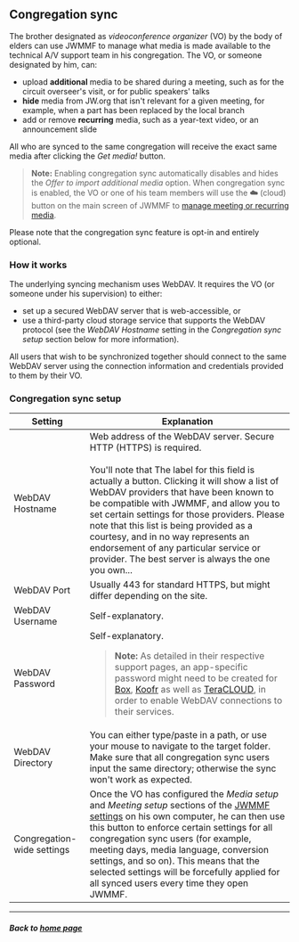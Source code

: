 ## Congregation sync

The brother designated as _videoconference organizer_ (VO) by the body of elders can use JWMMF to manage what media is made available to the technical A/V support team in his congregation.
The VO, or someone designated by him, can:

- upload **additional** media to be shared during a meeting, such as for the circuit overseer's visit, or for public speakers' talks
- **hide** media from JW.org that isn't relevant for a given meeting, for example, when a part has been replaced by the local branch
- add or remove **recurring** media, such as a year-text video, or an announcement slide

All who are synced to the same congregation will receive the exact same media after clicking the *Get media!* button.

> **Note:** Enabling congregation sync automatically disables and hides the *Offer to import additional media* option. When congregation sync is enabled, the VO or one of his team members will use the **☁️** (cloud) button on the main screen of JWMMF to [manage meeting or recurring media](https://sircharlo.github.io/jw-meeting-media-fetcher/manage-media).

Please note that the congregation sync feature is opt-in and entirely optional.


### How it works

The underlying syncing mechanism uses WebDAV. It requires the VO (or someone under his supervision) to either:

- set up a secured WebDAV server that is web-accessible, or
- use a third-party cloud storage service that supports the WebDAV protocol (see the *WebDAV Hostname* setting in the *Congregation sync setup* section below for more information).

All users that wish to be synchronized together should connect to the same WebDAV server using the connection information and credentials provided to them by their VO.

### Congregation sync setup


| Setting  | Explanation |
| ------------- | ------------- |
| WebDAV Hostname  | Web address of the WebDAV server. Secure HTTP (HTTPS) is required. <br><br>You'll note that The label for this field is actually a button. Clicking it will show a list of WebDAV providers that have been known to be compatible with JWMMF, and allow you to set certain settings for those providers. Please note that this list is being provided as a courtesy, and in no way represents an endorsement of any particular service or provider. The best server is always the one you own... |
| WebDAV Port  | Usually 443 for standard HTTPS, but might differ depending on the site. |
| WebDAV Username  | Self-explanatory. |
| WebDAV Password  | Self-explanatory. <blockquote>**Note:** As detailed in their respective support pages, an app-specific password might need to be created for [Box](https://support.box.com/hc/en-us/articles/360043696414-WebDAV-with-Box), [Koofr](https://koofr.eu/help/koofr_with_webdav/how-do-i-connect-a-service-to-koofr-through-webdav/) as well as [TeraCLOUD](https://teracloud.jp/en/support_account_login-settings_apps.html), in order to enable WebDAV connections to their services.</blockquote> |
| WebDAV Directory  |  You can either type/paste in a path, or use your mouse to navigate to the target folder. Make sure that all congregation sync users input the same directory; otherwise the sync won't work as expected. |
| Congregation-wide settings  | Once the VO has configured the *Media setup* and *Meeting setup* sections of the [JWMMF settings](https://sircharlo.github.io/jw-meeting-media-fetcher/configuration) on his own computer, he can then use this button to enforce certain settings for all congregation sync users (for example, meeting days, media language, conversion settings, and so on). This means that the selected settings will be forcefully applied for all synced users every time they open JWMMF. |


___

##### Back to [home page](https://sircharlo.github.io/jw-meeting-media-fetcher/configuration)
